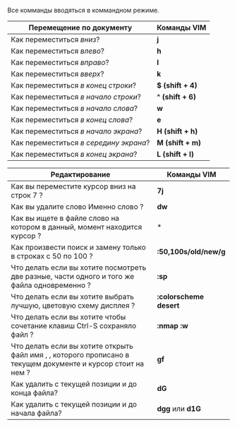 Все комманды вводяться в коммандном режиме.

|        Перемещение по документу        |    Команды VIM    |
|----------------------------------------|-------------------|
| Как переместиться *вниз*?              | **j**             |
| Как переместиться *влево*?             | **h**             |
| Как переместиться *вправо*?            | **l**             |
| Как переместиться *вверх*?             | **k**             |
| Как переместиться *в конец строки*?    | **$ (shift + 4)** |
| Как переместиться *в начало строки*?   | **^ (shift + 6)** |
| Как переместиться *в начало слова*?    | **w**             |
| Как переместиться *в конец слова*?     | **e**             |
| Как переместиться *в начало экрана*?   | **H (shift + h)** |
| Как переместиться *в середину экрана*? | **M (shift + m)** |
| Как переместиться *в конец экрана*?    | **L (shift + l)** |

|                                                 Редактирование                                                |       Команды VIM       |
|---------------------------------------------------------------------------------------------------------------|-------------------------|
| Как вы переместите курсор вниз на строк 7 ?                                                                   | **7j**                  |
| Как вы удалите слово Именно слово ?                                                                           | **dw**                  |
| Как вы ищете в файле слово на котором в данный, момент находится курсор ?                                     | *                       |
| Как произвести поиск и замену только в строках с 50 по 100 ?                                                  | **:50,100s/old/new/g**  |
| Что делать если вы хотите посмотреть две разные, части одного и того же файла одновременно ?                  | **:sp**                 |
| Что делать если вы хотите выбрать лучшую, цветовую схему дисплея ?                                            | **:colorscheme desert** |
| Что делать если вы хотите чтобы сочетание клавиш Ctrl-S сохраняло файл ?                                      | **:nmap <c-s> :w<CR>**  |
| Что делать если вы хотите открыть файл имя , , которого прописано в текущем документе и курсор стоит на нем ? | **gf**                  |
| Как удалить с текущей позиции и до конца файла?                                                               | **dG**                  |
| Как удалить с текущей позиции и до начала файла?                                                              | **dgg** или **d1G**     |


